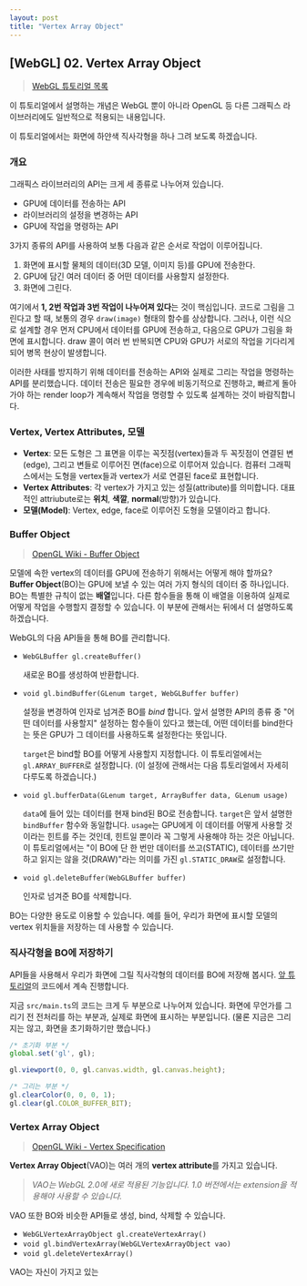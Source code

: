 ```yaml
---
layout: post
title: "Vertex Array Object"
---
```

## [WebGL] 02. Vertex Array Object

> [WebGL 튜토리얼 목록]({{site.url}}/2019/04/19/webgl-tutorials)

이 튜토리얼에서 설명하는 개념은 WebGL 뿐이 아니라 OpenGL 등 다른 그래픽스 라이브러리에도 일반적으로 적용되는 내용입니다.

이 튜토리얼에서는 화면에 하얀색 직사각형을 하나 그려 보도록 하겠습니다.

### 개요

그래픽스 라이브러리의 API는 크게 세 종류로 나누어져 있습니다.
- GPU에 데이터를 전송하는 API
- 라이브러리의 설정을 변경하는 API
- GPU에 작업을 명령하는 API

3가지 종류의 API를 사용하여 보통 다음과 같은 순서로 작업이 이루어집니다. 
1. 화면에 표시할 물체의 데이터(3D 모델, 이미지 등)를 GPU에 전송한다.
2. GPU에 담긴 여러 데이터 중 어떤 데이터를 사용할지 설정한다.
3. 화면에 그린다.

여기에서 **1, 2번 작업과 3번 작업이 나누어져 있다**는 것이 핵심입니다. 코드로 그림을 그린다고 할 때, 보통의 경우 `draw(image)` 형태의 함수를 상상합니다. 그러나, 이런 식으로 설계할 경우 먼저 CPU에서 데이터를 GPU에 전송하고, 다음으로 GPU가 그림을 화면에 표시합니다. draw 콜이 여러 번 반복되면 CPU와 GPU가 서로의 작업을 기다리게 되어 병목 현상이 발생합니다.

이러한 사태를 방지하기 위해 데이터를 전송하는 API와 실제로 그리는 작업을 명령하는 API를 분리했습니다. 데이터 전송은 필요한 경우에 비동기적으로 진행하고, 빠르게 돌아가야 하는 render loop가 계속해서 작업을 명령할 수 있도록 설계하는 것이 바람직합니다.

### Vertex, Vertex Attributes, 모델

- **Vertex**: 모든 도형은 그 표면을 이루는 꼭짓점(vertex)들과 두 꼭짓점이 연결된 변(edge), 그리고 변들로 이루어진 면(face)으로 이루어져 있습니다. 컴퓨터 그래픽스에서는 도형을 vertex들과 vertex가 서로 연결된 face로 표현합니다.
- **Vertex Attributes**: 각 vertex가 가지고 있는 성질(attribute)를 의미합니다. 대표적인 attriubute로는 **위치**, **색깔**, **normal**(방향)가 있습니다.
- **모델(Model)**: Vertex, edge, face로 이루어진 도형을 모델이라고 합니다.

### Buffer Object

> [OpenGL Wiki - Buffer Object](https://www.khronos.org/opengl/wiki/Buffer_Object)

모델에 속한 vertex의 데이터를 GPU에 전송하기 위해서는 어떻게 해야 할까요? **Buffer Object**(BO)는 GPU에 보낼 수 있는 여러 가지 형식의 데이터 중 하나입니다. BO는 특별한 규칙이 없는 **배열**입니다. 다른 함수들을 통해 이 배열을 이용하여 실제로 어떻게 작업을 수행할지 결정할 수 있습니다. 이 부분에 관해서는 뒤에서 더 설명하도록 하겠습니다.

WebGL의 다음 API들을 통해 BO를 관리합니다.
- `WebGLBuffer gl.createBuffer()`

    새로운 BO를 생성하여 반환합니다.
- `void gl.bindBuffer(GLenum target, WebGLBuffer buffer)`

    설정을 변경하여 인자로 넘겨준 BO를 *bind* 합니다. 앞서 설명한 API의 종류 중 "어떤 데이터를 사용할지" 설정하는 함수들이 있다고 했는데, 어떤 데이터를 bind한다는 뜻은 GPU가 그 데이터를 사용하도록 설정한다는 뜻입니다.

    `target`은 bind할 BO를 어떻게 사용할지 지정합니다. 이 튜토리얼에서는 `gl.ARRAY_BUFFER`로 설정합니다. (이 설정에 관해서는 다음 튜토리얼에서 자세히 다루도록 하겠습니다.)
- `void gl.bufferData(GLenum target, ArrayBuffer data, GLenum usage)`

    `data`에 들어 있는 데이터를 현재 bind된 BO로 전송합니다. `target`은 앞서 설명한 `bindBuffer` 함수와 동일합니다. `usage`는 GPU에게 이 데이터를 어떻게 사용할 것이라는 힌트를 주는 것인데, 힌트일 뿐이라 꼭 그렇게 사용해야 하는 것은 아닙니다. 이 튜토리얼에서는 "이 BO에 단 한 번만 데이터를 쓰고(STATIC), 데이터를 쓰기만 하고 읽지는 않을 것(DRAW)"라는 의미를 가진 `gl.STATIC_DRAW`로 설정합니다.

- `void gl.deleteBuffer(WebGLBuffer buffer)`

    인자로 넘겨준 BO를 삭제합니다.

BO는 다양한 용도로 이용할 수 있습니다. 예를 들어, 우리가 화면에 표시할 모델의 vertex 위치들을 저장하는 데 사용할 수 있습니다.

### 직사각형을 BO에 저장하기

API들을 사용해서 우리가 화면에 그릴 직사각형의 데이터를 BO에 저장해 봅시다. [앞 튜토리얼]({{site.url}}/2019/04/19/webgl-display)의 코드에서 계속 진행합니다.

지금 `src/main.ts`의 코드는 크게 두 부분으로 나누어져 있습니다. 화면에 무언가를 그리기 전 전처리를 하는 부분과, 실제로 화면에 표시하는 부분입니다. (물론 지금은 그리지는 않고, 화면을 초기화하기만 했습니다.)

```typescript
/* 초기화 부분 */
global.set('gl', gl);

gl.viewport(0, 0, gl.canvas.width, gl.canvas.height);

/* 그리는 부분 */
gl.clearColor(0, 0, 0, 1);
gl.clear(gl.COLOR_BUFFER_BIT);
```



### Vertex Array Object

> [OpenGL Wiki - Vertex Specification](https://www.khronos.org/opengl/wiki/Vertex_Specification)

**Vertex Array Object**(VAO)는 여러 개의 **vertex attribute**를 가지고 있습니다.

> *VAO는 WebGL 2.0에 새로 적용된 기능입니다. 1.0 버전에서는 extension을 적용해야 사용할 수 있습니다.*

VAO 또한 BO와 비슷한 API들로 생성, bind, 삭제할 수 있습니다.
- `WebGLVertexArrayObject gl.createVertexArray()`
- `void gl.bindVertexArray(WebGLVertexArrayObject vao)`
- `void gl.deleteVertexArray()`

VAO는 자신이 가지고 있는 